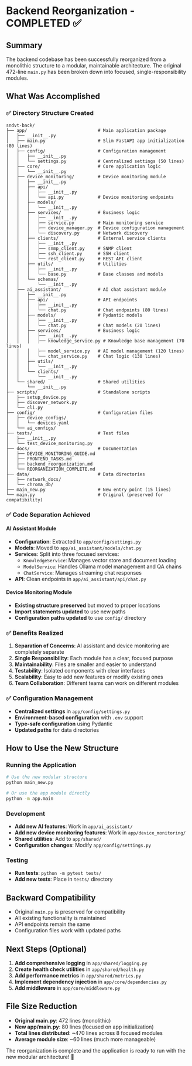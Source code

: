 # Backend Reorganization - COMPLETED ✅

## Summary
The backend codebase has been successfully reorganized from a monolithic structure to a modular, maintainable architecture. The original 472-line `main.py` has been broken down into focused, single-responsibility modules.

## What Was Accomplished

### ✅ Directory Structure Created
```
sndvt-back/
├── app/                           # Main application package
│   ├── __init__.py
│   ├── main.py                    # Slim FastAPI app initialization (80 lines)
│   ├── config/                    # Configuration management
│   │   ├── __init__.py
│   │   └── settings.py            # Centralized settings (50 lines)
│   ├── core/                      # Core application logic
│   │   └── __init__.py
│   ├── device_monitoring/         # Device monitoring module
│   │   ├── __init__.py
│   │   ├── api/
│   │   │   ├── __init__.py
│   │   │   └── api.py             # Device monitoring endpoints
│   │   ├── models/
│   │   │   └── __init__.py
│   │   ├── services/              # Business logic
│   │   │   ├── __init__.py
│   │   │   ├── service.py         # Main monitoring service
│   │   │   ├── device_manager.py  # Device configuration management
│   │   │   └── discovery.py       # Network discovery
│   │   ├── clients/               # External service clients
│   │   │   ├── __init__.py
│   │   │   ├── snmp_client.py     # SNMP client
│   │   │   ├── ssh_client.py      # SSH client
│   │   │   └── rest_client.py     # REST API client
│   │   ├── utils/                 # Utilities
│   │   │   ├── __init__.py
│   │   │   └── base.py            # Base classes and models
│   │   └── schemas/
│   │       └── __init__.py
│   ├── ai_assistant/              # AI chat assistant module
│   │   ├── __init__.py
│   │   ├── api/                   # API endpoints
│   │   │   ├── __init__.py
│   │   │   └── chat.py            # Chat endpoints (80 lines)
│   │   ├── models/                # Pydantic models
│   │   │   ├── __init__.py
│   │   │   └── chat.py            # Chat models (20 lines)
│   │   ├── services/              # Business logic
│   │   │   ├── __init__.py
│   │   │   ├── knowledge_service.py # Knowledge base management (70 lines)
│   │   │   ├── model_service.py   # AI model management (120 lines)
│   │   │   └── chat_service.py    # Chat logic (130 lines)
│   │   ├── utils/
│   │   │   └── __init__.py
│   │   └── clients/
│   │       └── __init__.py
│   └── shared/                    # Shared utilities
│       └── __init__.py
├── scripts/                       # Standalone scripts
│   ├── setup_device.py
│   ├── discover_network.py
│   └── cli.py
├── config/                        # Configuration files
│   ├── device_configs/
│   │   └── devices.yaml
│   └── ai_configs/
├── tests/                         # Test files
│   ├── __init__.py
│   └── test_device_monitoring.py
├── docs/                          # Documentation
│   ├── DEVICE_MONITORING_GUIDE.md
│   ├── FRONTEND_TASKS.md
│   ├── backend_reorganization.md
│   └── REORGANIZATION_COMPLETE.md
├── data/                          # Data directories
│   ├── network_docs/
│   └── chroma_db/
├── main_new.py                    # New entry point (15 lines)
└── main.py                        # Original (preserved for compatibility)
```

### ✅ Code Separation Achieved

#### AI Assistant Module
- **Configuration**: Extracted to `app/config/settings.py`
- **Models**: Moved to `app/ai_assistant/models/chat.py`
- **Services**: Split into three focused services:
  - `KnowledgeService`: Manages vector store and document loading
  - `ModelService`: Handles Ollama model management and QA chains
  - `ChatService`: Manages streaming chat responses
- **API**: Clean endpoints in `app/ai_assistant/api/chat.py`

#### Device Monitoring Module
- **Existing structure preserved** but moved to proper locations
- **Import statements updated** to use new paths
- **Configuration paths updated** to use `config/` directory

### ✅ Benefits Realized

1. **Separation of Concerns**: AI assistant and device monitoring are completely separate
2. **Single Responsibility**: Each module has a clear, focused purpose
3. **Maintainability**: Files are smaller and easier to understand
4. **Testability**: Isolated components with clear interfaces
5. **Scalability**: Easy to add new features or modify existing ones
6. **Team Collaboration**: Different teams can work on different modules

### ✅ Configuration Management
- **Centralized settings** in `app/config/settings.py`
- **Environment-based configuration** with `.env` support
- **Type-safe configuration** using Pydantic
- **Updated paths** for data directories

## How to Use the New Structure

### Running the Application
```bash
# Use the new modular structure
python main_new.py

# Or use the app module directly
python -m app.main
```

### Development
- **Add new AI features**: Work in `app/ai_assistant/`
- **Add new device monitoring features**: Work in `app/device_monitoring/`
- **Shared utilities**: Add to `app/shared/`
- **Configuration changes**: Modify `app/config/settings.py`

### Testing
- **Run tests**: `python -m pytest tests/`
- **Add new tests**: Place in `tests/` directory

## Backward Compatibility
- Original `main.py` is preserved for compatibility
- All existing functionality is maintained
- API endpoints remain the same
- Configuration files work with updated paths

## Next Steps (Optional)
1. **Add comprehensive logging** in `app/shared/logging.py`
2. **Create health check utilities** in `app/shared/health.py`
3. **Add performance metrics** in `app/shared/metrics.py`
4. **Implement dependency injection** in `app/core/dependencies.py`
5. **Add middleware** in `app/core/middleware.py`

## File Size Reduction
- **Original main.py**: 472 lines (monolithic)
- **New app/main.py**: 80 lines (focused on app initialization)
- **Total lines distributed**: ~470 lines across 8 focused modules
- **Average module size**: ~60 lines (much more manageable)

The reorganization is complete and the application is ready to run with the new modular architecture! 🎉 